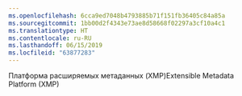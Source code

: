 ```yaml
---
ms.openlocfilehash: 6cca9ed7048b4793885b71f151fb36405c84a85a
ms.sourcegitcommit: 1bb00d2f4343e73ae8d58668f02297a3cf10a4c1
ms.translationtype: HT
ms.contentlocale: ru-RU
ms.lasthandoff: 06/15/2019
ms.locfileid: "63877283"
---
```

<span data-ttu-id="c83ff-101">Платформа расширяемых метаданных (XMP)</span><span class="sxs-lookup"><span data-stu-id="c83ff-101">Extensible Metadata Platform (XMP)</span></span>